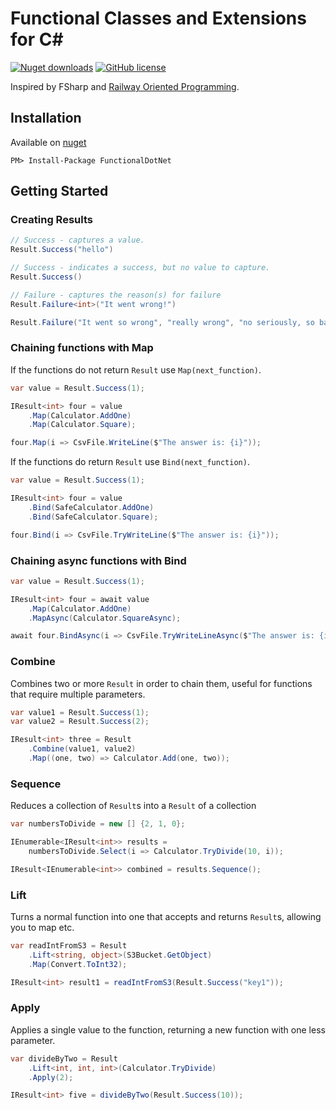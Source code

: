 Functional Classes and Extensions for C#
======================================================
[![Nuget downloads](https://img.shields.io/nuget/v/FunctionalDotNet.svg)](https://www.nuget.org/packages/FunctionalDotNet/)
[![GitHub license](https://img.shields.io/github/license/thelegendofando/FunctionalDotNet)](https://github.com/thelegendofando/FunctionalDotNet/blob/main/LICENSE)

Inspired by FSharp and [Railway Oriented Programming](https://fsharpforfunandprofit.com/rop/).

## Installation

Available on [nuget](https://www.nuget.org/packages/FunctionalDotNet/)

	PM> Install-Package FunctionalDotNet

## Getting Started

### Creating Results

```csharp
// Success - captures a value.
Result.Success("hello")

// Success - indicates a success, but no value to capture.
Result.Success()

// Failure - captures the reason(s) for failure
Result.Failure<int>("It went wrong!")

Result.Failure("It went so wrong", "really wrong", "no seriously, so bad!")
```

### Chaining functions with Map

If the functions do not return `Result` use `Map(next_function)`.

```csharp
var value = Result.Success(1);

IResult<int> four = value
    .Map(Calculator.AddOne)
    .Map(Calculator.Square);

four.Map(i => CsvFile.WriteLine($"The answer is: {i}"));
```

If the functions do return `Result` use `Bind(next_function)`.

```csharp
var value = Result.Success(1);

IResult<int> four = value
    .Bind(SafeCalculator.AddOne)
    .Bind(SafeCalculator.Square);

four.Bind(i => CsvFile.TryWriteLine($"The answer is: {i}"));
```

### Chaining async functions with Bind

```csharp
var value = Result.Success(1);

IResult<int> four = await value
    .Map(Calculator.AddOne)
    .MapAsync(Calculator.SquareAsync);

await four.BindAsync(i => CsvFile.TryWriteLineAsync($"The answer is: {i}"));
```

### Combine

Combines two or more `Result` in order to chain them, useful for functions that require multiple parameters.

```csharp
var value1 = Result.Success(1);
var value2 = Result.Success(2);

IResult<int> three = Result
    .Combine(value1, value2)
    .Map((one, two) => Calculator.Add(one, two));
```

### Sequence

Reduces a collection of `Result`s into a `Result` of a collection

```csharp
var numbersToDivide = new [] {2, 1, 0};

IEnumerable<IResult<int>> results =
    numbersToDivide.Select(i => Calculator.TryDivide(10, i));

IResult<IEnumerable<int>> combined = results.Sequence();
```

### Lift

Turns a normal function into one that accepts and returns `Result`s, allowing you to map etc.

```csharp
var readIntFromS3 = Result
    .Lift<string, object>(S3Bucket.GetObject)
    .Map(Convert.ToInt32);

IResult<int> result1 = readIntFromS3(Result.Success("key1"));
```

### Apply

Applies a single value to the function, returning a new function with one less parameter.

```csharp
var divideByTwo = Result
    .Lift<int, int, int>(Calculator.TryDivide)
    .Apply(2);

IResult<int> five = divideByTwo(Result.Success(10));
```